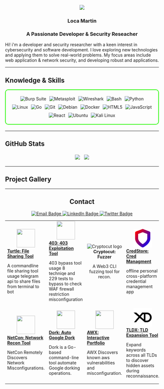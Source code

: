 <p align="center"><img src="https://github.com/user-attachments/assets/707ab373-4a14-4887-aa0f-d5d549f8c3e8"/></p>

<h3 align="center">Loca Martin</h3>
<h3 align="center">A Passionate Developer & Security Reseacher</h3>
<p>
    Hi! i'm a developer and security researcher with a keen interest in cybersecurity and software development. I love exploring new technologies and applying them to solve real-world problems. My focus areas include web application & network security, and developing robust and applications.
</p>
<hr>
<h2 id="knowledge_skills" align=''>Knowledge & Skills </h2>
<div style="border: 2px solid #22F700; border-radius: 10px; padding: 20px; margin-bottom: 20px;">
  <div align="left" style="display: flex; flex-wrap: wrap; justify-content: center; gap: 10px;">
      <img src="https://img.shields.io/badge/Burp_Suite-FF6633?style=for-the-badge&logo=burp-suite&color=000000" alt="Burp Suite" />
      <img src="https://img.shields.io/badge/Metasploit-008C8C?style=for-the-badge&logo=metasploit&color=000000" alt="Metasploit" />
      <img src="https://img.shields.io/badge/Wireshark-009639?style=for-the-badge&logo=wireshark&color=000000" alt="Wireshark" />
      <img src="https://img.shields.io/badge/Bash-4EAA25?style=for-the-badge&logo=gnu-bash&color=000000" alt="Bash" />
      <img src="https://img.shields.io/badge/Python-3776AB?style=for-the-badge&logo=python&color=000000" alt="Python" />
      <img src="https://img.shields.io/badge/Linux-FCC624?style=for-the-badge&logo=linux&color=000000" alt="Linux" />
      <img src="https://img.shields.io/badge/Go-00ADD8?style=for-the-badge&logo=go&color=000000" alt="Go" />
      <img src="https://img.shields.io/badge/Git-F05032?style=for-the-badge&logo=git&color=000000" alt="Git" />
      <img src="https://img.shields.io/badge/Debian-D70A53?style=for-the-badge&logo=debian&color=000000" alt="Debian" />
      <img src="https://img.shields.io/badge/Docker-2496ED?style=for-the-badge&logo=docker&color=000000" alt="Docker" />
      <img src="https://img.shields.io/badge/HTML5-5D4B6C?style=for-the-badge&logo=html5&color=000000" alt="HTML5" />
      <img src="https://img.shields.io/badge/JavaScript-F7DF1E?style=for-the-badge&logo=javascript&color=000000" alt="JavaScript" />
      <img src="https://img.shields.io/badge/React-61DAFB?style=for-the-badge&logo=react&color=000000" alt="React" />
      <img src="https://img.shields.io/badge/Ubuntu-E95420?style=for-the-badge&logo=ubuntu&color=000000" alt="Ubuntu" />
      <img src="https://img.shields.io/badge/Kali_Linux-557C94?style=for-the-badge&logo=kali-linux&color=000000" alt="Kali Linux" />
  </div>
</div>
<hr>

<h2 id="knowledge_skills" align=''>GitHub Stats</h2>
<div align="center">
  <img src="https://github-readme-stats.vercel.app/api/top-langs/?username=LocaMartin&layout=compact&theme=midnight-purple" width="400px" style="margin: 1%;" />
  <img src="https://github-readme-stats.vercel.app/api?username=LocaMartin&show_icons=true&theme=midnight-purple" width="52%" style="margin: 1%;" />
</div>

---

<h2>Project Gallery</h2>

<div align="center">
<table>
  <tbody>
    <tr>
      <td><a href="https://github.com/LocaMartin/turtle">
        <div align="center"><img src="https://camo.githubusercontent.com/f2453ea9034e4c7e2051b8a07c88c293f9a09e60d82a21225f455ed3c79bd93a/68747470733a2f2f6d65646961332e67697068792e636f6d2f6d656469612f76312e59326c6b505463354d4749334e6a45784e47566d4d584a6d4e57747a4d3356795a326472615764304e477472656e6c68596e646a6447566964475275644846354e32356b5a695a6c634431324d563970626e526c636d35686246396e61575a66596e6c666157516d5933513963772f726c43687a57547468576779412f67697068792e676966" style="height: 60px; width: 60px"/><br></div><b>Turtle: File Sharing Tool</b></a>
        <p>A commandline file sharing tool usage telegram api to share files from terminal to bot</p>
      </td>
      <td><a href="https://github.com/LocaMartin/403">
        <div align="center"><img src="https://raw.githubusercontent.com/gist/LocaMartin/348c933ad9bf812df4f5b1458949fa71/raw/c166b60561bd8b079ba3244c34702b6bd3b42932/403.svg" style="height: 60px; width: 60px" /></div><b>403: 403 Exploitation Tool</b></a>
        <p>403 bypass tool usage 8 techniqe and 229 tests to bypass to check WAF firewall restriction misconfiguration</p>
      </td>
      <td align="center">
      <img src="https://raw.githubusercontent.com/LocaMartin/deathnote/main/hacking/web/bugbounty/crypto/coin.gif" style="height: 60px; width: 60px" alt="Cryptocut logo"/><br>
      <b>Cryptocut: Fuzzer</b>
      <p>A Web3 CLI fuzzing tool for recon.</p>
    </td>
      <td><a href="https://github.com/LocaMartin/credstore">
        <div align="center"><img src="https://raw.githubusercontent.com/LocaMartin/credstore/refs/heads/main/.res/logo.svg" style="height: 60px; width: 60px"/><br></div><b>CredStore: Cred Managment</b></a>
        <p> offline personal cross-platform credential management app</p>
      </td>
    </tr>
    <tr>
    <tr>
      <td><a href="https://github.com/LocaMartin/netcon">
        <div align="center"><img src="https://github.com/LocaMartin/netcon/blob/d949beddc879a1ce468c198c4af9a50eb86233a3/netexec.png" style="height: 60px; width: 60px"/><br></div><b>NetCon: Network Recon Tool</b></a>
        <p>NetCon Remotely Discovers Network Misconfigurations.</p>
      </td>
      <td><a href="https://github.com/LocaMartin/dork">
        <div align="center"><img src="https://github.com/LocaMartin/dork/raw/main/dork.png" style="height: 60px; width: 60px"/><br></div><b>Dork: Auto Google Dork</b></a>
        <p>Dork is a Go-based command-line tool automate Google dorking operations.</p>
      </td>
      <td><a href="https://github.com/LocaMartin/awx">
        <div align="center"><img src="https://private-user-images.githubusercontent.com/129671499/473551470-a4625b85-522b-4c94-a8e8-9f418074de9b.png?jwt=eyJhbGciOiJIUzI1NiIsInR5cCI6IkpXVCJ9.eyJpc3MiOiJnaXRodWIuY29tIiwiYXVkIjoicmF3LmdpdGh1YnVzZXJjb250ZW50LmNvbSIsImtleSI6ImtleTUiLCJleHAiOjE3NTQwNjkzMjAsIm5iZiI6MTc1NDA2OTAyMCwicGF0aCI6Ii8xMjk2NzE0OTkvNDczNTUxNDcwLWE0NjI1Yjg1LTUyMmItNGM5NC1hOGU4LTlmNDE4MDc0ZGU5Yi5wbmc_WC1BbXotQWxnb3JpdGhtPUFXUzQtSE1BQy1TSEEyNTYmWC1BbXotQ3JlZGVudGlhbD1BS0lBVkNPRFlMU0E1M1BRSzRaQSUyRjIwMjUwODAxJTJGdXMtZWFzdC0xJTJGczMlMkZhd3M0X3JlcXVlc3QmWC1BbXotRGF0ZT0yMDI1MDgwMVQxNzIzNDBaJlgtQW16LUV4cGlyZXM9MzAwJlgtQW16LVNpZ25hdHVyZT1jOGFhYjkwMDJlMzgwM2QyOGU5OTUzZTFlODY2MTJhMzQ2ZGI2ZDM4NzIxZmZiMTlkZGJjMjMzZWY5ZGY2MzJhJlgtQW16LVNpZ25lZEhlYWRlcnM9aG9zdCJ9.SN1lVqF9THDhgMei_9RGfo_Ho7FnjdTbD_XXyVY1nDY" style="height: 60px; width: 60px"/><br></div><b>AWX: Interactive Portfolio</b></a>
        <p>AWX Discovers known aws vulnerabilities and misconfiguration.</p>
      </td>
      <td><a href="https://github.com/LocaMartin/tldx">
        <div align="center"><img src="https://github.com/LocaMartin/tldx/raw/main/logo.png" style="height: 60px; width: 60px"/><br></div><b>TLDX: TLD Expansion Tool</b></a>
        <p>Expand keywords across all TLDs to discover hidden assets during reconnaissance.</p>
      </td>
    </tr>
</div>

---

<h2>Contact</h2>
<p>
  <a href="mailto:your.email@example.com">
    <img src="https://img.shields.io/badge/Email-D14836?style=for-the-badge&logo=gmail&logoColor=white" alt="Email Badge" />
  </a>
  <a href="https://www.linkedin.com/in/loca-martin-014ab2278">
    <img src="https://img.shields.io/badge/LinkedIn-0077B5?style=for-the-badge&logo=linkedin&logoColor=white" alt="LinkedIn Badge" />
  </a>
  <a href="https://twitter.com/yourprofile">
    <img src="https://img.shields.io/badge/Twitter-1DA1F2?style=for-the-badge&logo=twitter&logoColor=white" alt="Twitter Badge" />
  </a>
</p>
